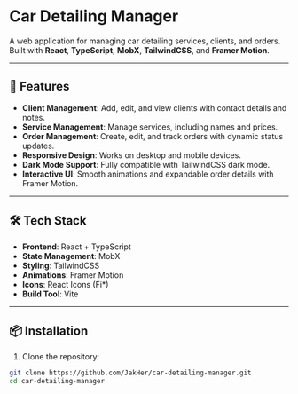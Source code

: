 # Car Detailing Manager

A web application for managing car detailing services, clients, and orders.  
Built with **React**, **TypeScript**, **MobX**, **TailwindCSS**, and **Framer Motion**.

---

## 🚀 Features

- **Client Management**: Add, edit, and view clients with contact details and notes.
- **Service Management**: Manage services, including names and prices.
- **Order Management**: Create, edit, and track orders with dynamic status updates.
- **Responsive Design**: Works on desktop and mobile devices.
- **Dark Mode Support**: Fully compatible with TailwindCSS dark mode.
- **Interactive UI**: Smooth animations and expandable order details with Framer Motion.

---

## 🛠 Tech Stack

- **Frontend**: React + TypeScript
- **State Management**: MobX
- **Styling**: TailwindCSS
- **Animations**: Framer Motion
- **Icons**: React Icons (Fi\*)
- **Build Tool**: Vite

---

## 📦 Installation

1. Clone the repository:

```bash
git clone https://github.com/JakHer/car-detailing-manager.git
cd car-detailing-manager
```
